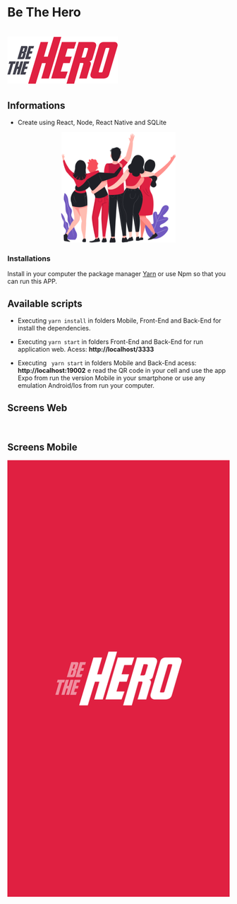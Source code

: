 # Be The Hero

<h1>
<img alt="" title="" src="imgs/logo.png">
</h1>

## Informations

- Create using React, Node, React Native and SQLite

<p align="center"> <img src="imgs/heroes.png" alt="heroes" height="250"> </p>

### Installations

Install in your computer the package manager [Yarn](https://yarnpkg.com/) or use Npm so that you can run this APP.

## Available scripts

- Executing ``` yarn install ``` in folders Mobile, Front-End and Back-End for install the dependencies.

- Executing ``` yarn start ``` in folders Front-End and Back-End for run application web. Acess: **http://localhost/3333**

- Executing ``` yarn start``` in folders Mobile and Back-End acess: **http://localhost:19002** e read the QR code in your cell and use the app Expo from run the version Mobile in your smartphone or use any emulation Android/Ios from run your computer.

## Screens Web

<p align="center">
    <img alt="" title="" src="imgs/Tela1.png">
    <img alt="" title="" src="imgs/Tela2.png">
    <img alt="" title="" src="imgs/Tela3.png">
    <img alt="" title="" src="imgs/Tela4.png">
</p>

## Screens Mobile

<p align="center">
    <img alt="" title="" src="imgs/splash.png">
    <img alt="" title="" src="imgs/Tela5.png">
    <img alt="" title="" src="imgs/Tela6.png">
    <img alt="" title="" src="imgs/Tela7.png">
</p>


